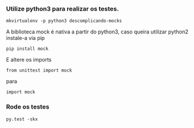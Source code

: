 ### Utilize python3 para realizar os testes.


```
mkvirtualenv -p python3 descomplicando-mocks
```

A biblioteca mock é nativa a partir do python3, caso queira utilizar python2 instale-a via pip

```
pip install mock
```

E altere os imports

```
from unittest import mock
```

para

```
import mock
```

### Rode os testes

```
py.test -skx
```
